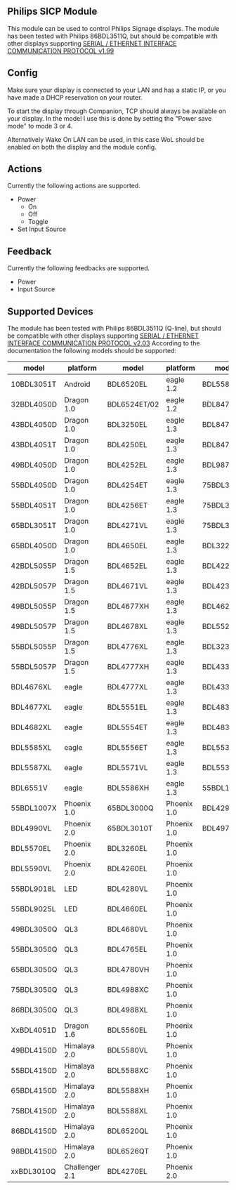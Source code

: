 ## Philips SICP Module

This module can be used to control Philips Signage displays.
The module has been tested with Philips 86BDL3511Q,
but should be compatible with other displays supporting
[SERIAL / ETHERNET INTERFACE COMMUNICATION PROTOCOL v1.99](https://www.exertis.nl/dynamic/media/1/documents/Drivers/The%20SICP%20Commands%20Document%20V1_99%2025%20May2017.pdf)

## Config

Make sure your display is connected to your LAN and has a static IP, or you have made a DHCP reservation on your router.

To start the display through Companion, TCP should always be available on your display. In the model I use this is done by setting the "Power save mode" to mode 3 or 4.

Alternatively Wake On LAN can be used, in this case WoL should be enabled on both the display and the module config.

## Actions

Currently the following actions are supported.

- Power
  - On
  - Off
  - Toggle
- Set Input Source

## Feedback

Currently the following feedbacks are supported.

- Power
- Input Source

## Supported Devices

The module has been tested with Philips 86BDL3511Q (Q-line),
but should be compatible with other displays supporting
[SERIAL / ETHERNET INTERFACE COMMUNICATION PROTOCOL v2.03](https://community.xibo.org.uk/uploads/short-url/vwVq2nPyhJKL4kTCYpa6VYhQUa8.pdf)
According to the documentation the following models should be supported:

| model      | platform       | model        | platform    | model      | platform     |
| ---------- | -------------- | ------------ | ----------- | ---------- | ------------ |
| 10BDL3051T | Android        | BDL6520EL    | eagle 1.2   | BDL5586XL  | eagle 1.3    |
| 32BDL4050D | Dragon 1.0     | BDL6524ET/02 | eagle 1.2   | BDL8470EU  | Himalaya     |
| 43BDL4050D | Dragon 1.0     | BDL3250EL    | eagle 1.3   | BDL8470QT  | Himalaya     |
| 43BDL4051T | Dragon 1.0     | BDL4250EL    | eagle 1.3   | BDL8470QU  | Himalaya     |
| 49BDL4050D | Dragon 1.0     | BDL4252EL    | eagle 1.3   | BDL9870EU  | Himalaya     |
| 55BDL4050D | Dragon 1.0     | BDL4254ET    | eagle 1.3   | 75BDL3000U | Himalaya 1.2 |
| 55BDL4051T | Dragon 1.0     | BDL4256ET    | eagle 1.3   | 75BDL3010T | Himalaya 1.2 |
| 65BDL3051T | Dragon 1.0     | BDL4271VL    | eagle 1.3   | 75BDL3003H | Himalaya 1.2 |
| 65BDL4050D | Dragon 1.0     | BDL4650EL    | eagle 1.3   | BDL3220QL  | MTK5580      |
| 42BDL5055P | Dragon 1.5     | BDL4652EL    | eagle 1.3   | BDL4220QL  | MTK5580      |
| 42BDL5057P | Dragon 1.5     | BDL4671VL    | eagle 1.3   | BDL4235DL  | MTK5580      |
| 49BDL5055P | Dragon 1.5     | BDL4677XH    | eagle 1.3   | BDL4620QL  | MTK5580      |
| 49BDL5057P | Dragon 1.5     | BDL4678XL    | eagle 1.3   | BDL5520QL  | MTK5580      |
| 55BDL5055P | Dragon 1.5     | BDL4776XL    | eagle 1.3   | BDL3230QL  | MTK5580P2    |
| 55BDL5057P | Dragon 1.5     | BDL4777XH    | eagle 1.3   | BDL4330QL  | MTK5580P2    |
| BDL4676XL  | eagle          | BDL4777XL    | eagle 1.3   | BDL4335QL  | MTK5580P2    |
| BDL4677XL  | eagle          | BDL5551EL    | eagle 1.3   | BDL4830QL  | MTK5580P2    |
| BDL4682XL  | eagle          | BDL5554ET    | eagle 1.3   | BDL4835QL  | MTK5580P2    |
| BDL5585XL  | eagle          | BDL5556ET    | eagle 1.3   | BDL5530QL  | MTK5580P2    |
| BDL5587XL  | eagle          | BDL5571VL    | eagle 1.3   | BDL5535QL  | MTK5580P2    |
| BDL6551V   | eagle          | BDL5586XH    | eagle 1.3   | 55BDL1005X | Phoenix 1.0  |
| 55BDL1007X | Phoenix 1.0    | 65BDL3000Q   | Phoenix 1.0 | BDL4290VL  | Phoenix 2.0  |
| BDL4990VL  | Phoenix 2.0    | 65BDL3010T   | Phoenix 1.0 | BDL4970EL  | Phoenix 2.0  |
| BDL5570EL  | Phoenix 2.0    | BDL3260EL    | Phoenix 1.0 |
| BDL5590VL  | Phoenix 2.0    | BDL4260EL    | Phoenix 1.0 |
| 55BDL9018L | LED            | BDL4280VL    | Phoenix 1.0 |
| 55BDL9025L | LED            | BDL4660EL    | Phoenix 1.0 |
| 49BDL3050Q | QL3            | BDL4680VL    | Phoenix 1.0 |
| 55BDL3050Q | QL3            | BDL4765EL    | Phoenix 1.0 |
| 65BDL3050Q | QL3            | BDL4780VH    | Phoenix 1.0 |
| 75BDL3050Q | QL3            | BDL4988XC    | Phoenix 1.0 |
| 86BDL3050Q | QL3            | BDL4988XL    | Phoenix 1.0 |
| XxBDL4051D | Dragon 1.6     | BDL5560EL    | Phoenix 1.0 |
| 49BDL4150D | Himalaya 2.0   | BDL5580VL    | Phoenix 1.0 |
| 55BDL4150D | Himalaya 2.0   | BDL5588XC    | Phoenix 1.0 |
| 65BDL4150D | Himalaya 2.0   | BDL5588XH    | Phoenix 1.0 |
| 75BDL4150D | Himalaya 2.0   | BDL5588XL    | Phoenix 1.0 |
| 86BDL4150D | Himalaya 2.0   | BDL6520QL    | Phoenix 1.0 |
| 98BDL4150D | Himalaya 2.0   | BDL6526QT    | Phoenix 1.0 |
| xxBDL3010Q | Challenger 2.1 | BDL4270EL    | Phoenix 2.0 |
